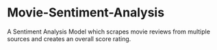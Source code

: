 # Movie-Sentiment-Analysis
A Sentiment Analysis Model which scrapes movie reviews from multiple sources and creates an overall score rating.
